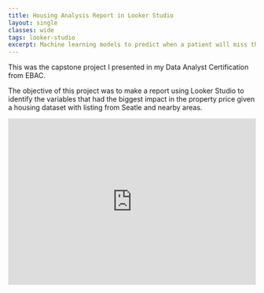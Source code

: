 ```yaml
---
title: Housing Analysis Report in Looker Studio
layout: single
classes: wide
tags: looker-studio
excerpt: Machine learning models to predict when a patient will miss their medical appointment!
---
```


This was the capstone project I presented in my Data Analyst Certification from EBAC. 

The objective of this project was to make a report using Looker Studio to identify the variables that had the biggest impact in the property price given a housing dataset with listing from Seatle and nearby areas. 

<div style="display: flex; justify-content: center;">
<iframe width="600" height="338" src="https://lookerstudio.google.com/embed/reporting/d8c4f950-52f0-43e0-a46e-59a69fe2bd60/page/sF9sD" frameborder="0" style="border:0" allowfullscreen sandbox="allow-storage-access-by-user-activation allow-scripts allow-same-origin allow-popups allow-popups-to-escape-sandbox"></iframe>
</div>
